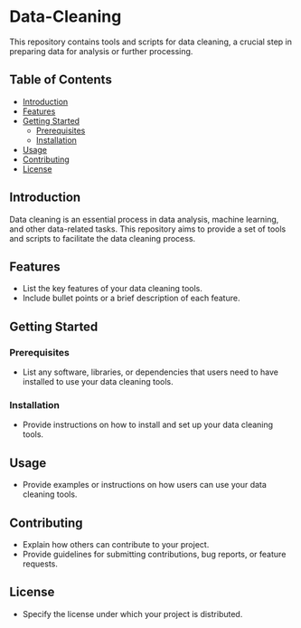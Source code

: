 # Data-Cleaning
This repository contains tools and scripts for data cleaning, a crucial step in preparing data for analysis or further processing.

## Table of Contents

- [Introduction](#introduction)
- [Features](#features)
- [Getting Started](#getting-started)
  - [Prerequisites](#prerequisites)
  - [Installation](#installation)
- [Usage](#usage)
- [Contributing](#contributing)
- [License](#license)

## Introduction

Data cleaning is an essential process in data analysis, machine learning, and other data-related tasks. This repository aims to provide a set of tools and scripts to facilitate the data cleaning process.

## Features

- List the key features of your data cleaning tools.
- Include bullet points or a brief description of each feature.

## Getting Started

### Prerequisites

- List any software, libraries, or dependencies that users need to have installed to use your data cleaning tools.

### Installation

- Provide instructions on how to install and set up your data cleaning tools.

## Usage

- Provide examples or instructions on how users can use your data cleaning tools.

## Contributing

- Explain how others can contribute to your project.
- Provide guidelines for submitting contributions, bug reports, or feature requests.

## License

- Specify the license under which your project is distributed.
